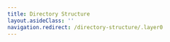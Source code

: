 ```yaml
---
title: Directory Structure
layout.asideClass: ''
navigation.redirect: /directory-structure/.layer0
---
```

